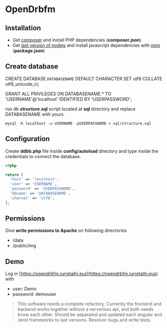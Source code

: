 # OpenDrbfm

## Installation

* Get [composer](https://getcomposer.org/) and install PHP dependencies (**composer.json**)
* Get [last version of nodejs](https://github.com/nvm-sh/nvm) and install javascript dependencies with [npm](https://www.npmjs.com/) (**package.json**)


## Create database

CREATE DATABASE `DATABASENAME` DEFAULT CHARACTER SET utf8 COLLATE utf8_unicode_ci;

GRANT ALL PRIVILEGES ON DATABASENAME.* TO 'USERNAME'@'localhost' IDENTIFIED BY 'USERPASSWORD';

run db **structure.sql** script located at **sql** directory and replace DATABASENAME with yours.

```
mysql -h localhost -u USERNAME -pUSERPASSWORD < sql/structure.sql
```

## Configuration

Create **ddbb.php** file inside **config/autoload** directory and type inside the credentials to connect the database.

```php
<?php

return [
  'host' => 'localhost',
  'user' => 'USERNAME',
  'password' => 'USERPASSWORD',
  'dbname' => 'DATABASENAME',
  'charset' => 'utf8',
];
```

## Permissions

Give **write permissions to Apache** on following directories

* /data
* /public/img

## Demo

Log in [https://opendrbfm.iurretalhi.eus](https://opendrbfm.iurretalhi.eus) with

* user: Demo
* password: demouser

> This software needs a complete refactory.
> Currently the frontend and backend works together without a serverless api, and both needs know each other.
> Should be separated and updated each angular and zend frameworks to last versions.
> Resolver bugs and write tests.
